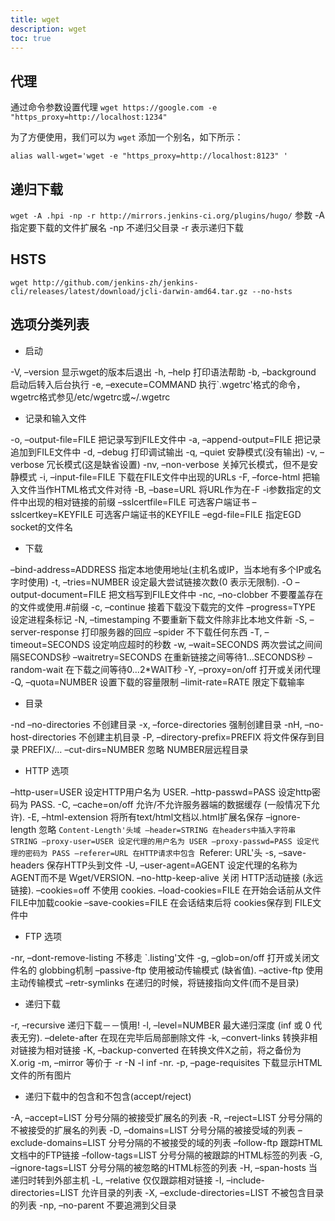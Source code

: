 ```yaml
---
title: wget
description: wget
toc: true
---
```


## 代理

通过命令参数设置代理 `wget https://google.com -e "https_proxy=http://localhost:1234"`

为了方便使用，我们可以为 `wget` 添加一个别名，如下所示：

`alias wall-wget='wget -e "https_proxy=http://localhost:8123" '`

## 递归下载

`wget -A .hpi -np -r http://mirrors.jenkins-ci.org/plugins/hugo/` 参数 -A 指定要下载的文件扩展名 -np 不递归父目录 -r 表示递归下载

## HSTS
`wget http://github.com/jenkins-zh/jenkins-cli/releases/latest/download/jcli-darwin-amd64.tar.gz --no-hsts`

## 选项分类列表

* 启动

-V, –version 显示wget的版本后退出
-h, –help 打印语法帮助
-b, –background 启动后转入后台执行
-e, –execute=COMMAND 
执行`.wgetrc'格式的命令，wgetrc格式参见/etc/wgetrc或~/.wgetrc

* 记录和输入文件

-o, –output-file=FILE 把记录写到FILE文件中
-a, –append-output=FILE 把记录追加到FILE文件中
-d, –debug 打印调试输出
-q, –quiet 安静模式(没有输出)
-v, –verbose 冗长模式(这是缺省设置)
-nv, –non-verbose 关掉冗长模式，但不是安静模式
-i, –input-file=FILE 下载在FILE文件中出现的URLs
-F, –force-html 把输入文件当作HTML格式文件对待
-B, –base=URL 将URL作为在-F -i参数指定的文件中出现的相对链接的前缀
–sslcertfile=FILE 可选客户端证书
–sslcertkey=KEYFILE 可选客户端证书的KEYFILE
–egd-file=FILE 指定EGD socket的文件名

* 下载

–bind-address=ADDRESS 
指定本地使用地址(主机名或IP，当本地有多个IP或名字时使用)
-t, –tries=NUMBER 设定最大尝试链接次数(0 表示无限制).
-O –output-document=FILE 把文档写到FILE文件中
-nc, –no-clobber 不要覆盖存在的文件或使用.#前缀
-c, –continue 接着下载没下载完的文件
–progress=TYPE 设定进程条标记
-N, –timestamping 不要重新下载文件除非比本地文件新
-S, –server-response 打印服务器的回应
–spider 不下载任何东西
-T, –timeout=SECONDS 设定响应超时的秒数
-w, –wait=SECONDS 两次尝试之间间隔SECONDS秒
–waitretry=SECONDS 在重新链接之间等待1…SECONDS秒
–random-wait 在下载之间等待0…2*WAIT秒
-Y, –proxy=on/off 打开或关闭代理
-Q, –quota=NUMBER 设置下载的容量限制
–limit-rate=RATE 限定下载输率

* 目录

-nd –no-directories 不创建目录
-x, –force-directories 强制创建目录
-nH, –no-host-directories 不创建主机目录
-P, –directory-prefix=PREFIX 将文件保存到目录 PREFIX/…
–cut-dirs=NUMBER 忽略 NUMBER层远程目录

* HTTP 选项

–http-user=USER 设定HTTP用户名为 USER.
–http-passwd=PASS 设定http密码为 PASS.
-C, –cache=on/off 允许/不允许服务器端的数据缓存 (一般情况下允许).
-E, –html-extension 将所有text/html文档以.html扩展名保存
–ignore-length 忽略 `Content-Length'头域
–header=STRING 在headers中插入字符串 STRING
–proxy-user=USER 设定代理的用户名为 USER
–proxy-passwd=PASS 设定代理的密码为 PASS
–referer=URL 在HTTP请求中包含 `Referer: URL'头
-s, –save-headers 保存HTTP头到文件
-U, –user-agent=AGENT 设定代理的名称为 AGENT而不是 Wget/VERSION.
–no-http-keep-alive 关闭 HTTP活动链接 (永远链接).
–cookies=off 不使用 cookies.
–load-cookies=FILE 在开始会话前从文件 FILE中加载cookie
–save-cookies=FILE 在会话结束后将 cookies保存到 FILE文件中

* FTP 选项

-nr, –dont-remove-listing 不移走 `.listing'文件
-g, –glob=on/off 打开或关闭文件名的 globbing机制
–passive-ftp 使用被动传输模式 (缺省值).
–active-ftp 使用主动传输模式
–retr-symlinks 在递归的时候，将链接指向文件(而不是目录)

* 递归下载

-r, –recursive 递归下载－－慎用!
-l, –level=NUMBER 最大递归深度 (inf 或 0 代表无穷).
–delete-after 在现在完毕后局部删除文件
-k, –convert-links 转换非相对链接为相对链接
-K, –backup-converted 在转换文件X之前，将之备份为 X.orig
-m, –mirror 等价于 -r -N -l inf -nr.
-p, –page-requisites 下载显示HTML文件的所有图片

* 递归下载中的包含和不包含(accept/reject)

-A, –accept=LIST 分号分隔的被接受扩展名的列表
-R, –reject=LIST 分号分隔的不被接受的扩展名的列表
-D, –domains=LIST 分号分隔的被接受域的列表
–exclude-domains=LIST 分号分隔的不被接受的域的列表
–follow-ftp 跟踪HTML文档中的FTP链接
–follow-tags=LIST 分号分隔的被跟踪的HTML标签的列表
-G, –ignore-tags=LIST 分号分隔的被忽略的HTML标签的列表
-H, –span-hosts 当递归时转到外部主机
-L, –relative 仅仅跟踪相对链接
-I, –include-directories=LIST 允许目录的列表
-X, –exclude-directories=LIST 不被包含目录的列表
-np, –no-parent 不要追溯到父目录